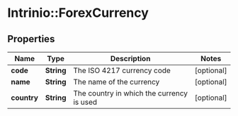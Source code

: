 # Intrinio::ForexCurrency

## Properties
Name | Type | Description | Notes
------------ | ------------- | ------------- | -------------
**code** | **String** | The ISO 4217 currency code | [optional] 
**name** | **String** | The name of the currency | [optional] 
**country** | **String** | The country in which the currency is used | [optional] 



